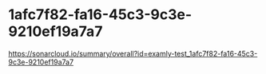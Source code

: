 # 1afc7f82-fa16-45c3-9c3e-9210ef19a7a7
https://sonarcloud.io/summary/overall?id=examly-test_1afc7f82-fa16-45c3-9c3e-9210ef19a7a7
